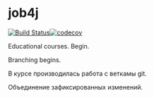 # job4j
[![Build Status](https://travis-ci.org/rmk1409/job4j.svg?branch=master)](https://travis-ci.org/rmk1409/job4j)[![codecov](https://codecov.io/gh/rmk1409/job4j/branch/master/graph/badge.svg)](https://codecov.io/gh/rmk1409/job4j)

Educational courses. Begin.

Branching begins.

В курсе производилась работа с веткамы git.

Объединение зафиксированных изменений.
